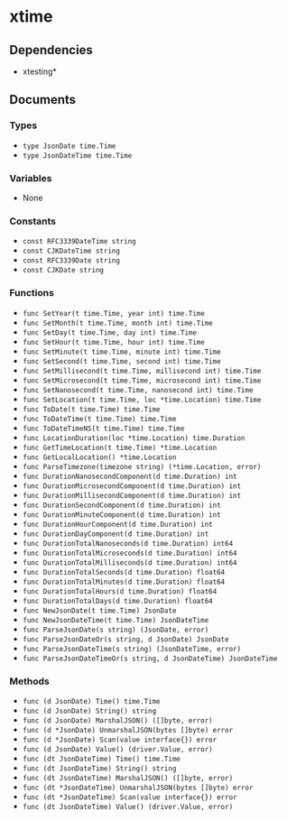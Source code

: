 # xtime

## Dependencies

+ xtesting*

## Documents

### Types

+ `type JsonDate time.Time`
+ `type JsonDateTime time.Time`

### Variables

+ None

### Constants

+ `const RFC3339DateTime string`
+ `const CJKDateTime string`
+ `const RFC3339Date string`
+ `const CJKDate string`

### Functions

+ `func SetYear(t time.Time, year int) time.Time`
+ `func SetMonth(t time.Time, month int) time.Time`
+ `func SetDay(t time.Time, day int) time.Time`
+ `func SetHour(t time.Time, hour int) time.Time`
+ `func SetMinute(t time.Time, minute int) time.Time`
+ `func SetSecond(t time.Time, second int) time.Time`
+ `func SetMillisecond(t time.Time, millisecond int) time.Time`
+ `func SetMicrosecond(t time.Time, microsecond int) time.Time`
+ `func SetNanosecond(t time.Time, nanosecond int) time.Time`
+ `func SetLocation(t time.Time, loc *time.Location) time.Time`
+ `func ToDate(t time.Time) time.Time`
+ `func ToDateTime(t time.Time) time.Time`
+ `func ToDateTimeNS(t time.Time) time.Time`
+ `func LocationDuration(loc *time.Location) time.Duration`
+ `func GetTimeLocation(t time.Time) *time.Location`
+ `func GetLocalLocation() *time.Location`
+ `func ParseTimezone(timezone string) (*time.Location, error)`
+ `func DurationNanosecondComponent(d time.Duration) int`
+ `func DurationMicrosecondComponent(d time.Duration) int`
+ `func DurationMillisecondComponent(d time.Duration) int`
+ `func DurationSecondComponent(d time.Duration) int`
+ `func DurationMinuteComponent(d time.Duration) int`
+ `func DurationHourComponent(d time.Duration) int`
+ `func DurationDayComponent(d time.Duration) int`
+ `func DurationTotalNanoseconds(d time.Duration) int64`
+ `func DurationTotalMicroseconds(d time.Duration) int64`
+ `func DurationTotalMilliseconds(d time.Duration) int64`
+ `func DurationTotalSeconds(d time.Duration) float64`
+ `func DurationTotalMinutes(d time.Duration) float64`
+ `func DurationTotalHours(d time.Duration) float64`
+ `func DurationTotalDays(d time.Duration) float64`
+ `func NewJsonDate(t time.Time) JsonDate`
+ `func NewJsonDateTime(t time.Time) JsonDateTime`
+ `func ParseJsonDate(s string) (JsonDate, error)`
+ `func ParseJsonDateOr(s string, d JsonDate) JsonDate`
+ `func ParseJsonDateTime(s string) (JsonDateTime, error)`
+ `func ParseJsonDateTimeOr(s string, d JsonDateTime) JsonDateTime`

### Methods

+ `func (d JsonDate) Time() time.Time`
+ `func (d JsonDate) String() string`
+ `func (d JsonDate) MarshalJSON() ([]byte, error)`
+ `func (d *JsonDate) UnmarshalJSON(bytes []byte) error`
+ `func (d *JsonDate) Scan(value interface{}) error`
+ `func (d JsonDate) Value() (driver.Value, error)`
+ `func (dt JsonDateTime) Time() time.Time`
+ `func (dt JsonDateTime) String() string`
+ `func (dt JsonDateTime) MarshalJSON() ([]byte, error)`
+ `func (dt *JsonDateTime) UnmarshalJSON(bytes []byte) error`
+ `func (dt *JsonDateTime) Scan(value interface{}) error`
+ `func (dt JsonDateTime) Value() (driver.Value, error)`
